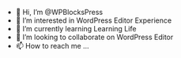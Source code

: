 - 👋 Hi, I’m @WPBlocksPress
- 👀 I’m interested in WordPress Editor Experience
- 🌱 I’m currently learning Learning Life
- 💞️ I’m looking to collaborate on WordPress Editor
- 📫 How to reach me ...

<!---
WPBlocksPress/WPBlocksPress is a ✨ special ✨ repository because its `README.md` (this file) appears on your GitHub profile.
You can click the Preview link to take a look at your changes.
--->
